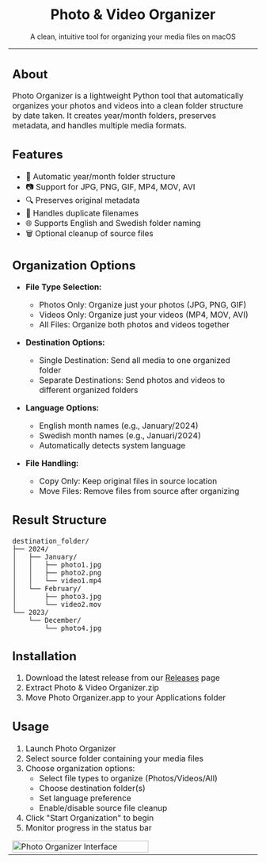 <div align="center">
  <h1>Photo & Video Organizer</h1>
  <p>A clean, intuitive tool for organizing your media files on macOS</p>
</div>

<table>
<tr>
<td width="70%">

## About
Photo Organizer is a lightweight Python tool that automatically organizes your photos and videos into a clean folder structure by date taken. It creates year/month folders, preserves metadata, and handles multiple media formats.

## Features
- 📁 Automatic year/month folder structure
- 📷 Support for JPG, PNG, GIF, MP4, MOV, AVI
- 🔍 Preserves original metadata
- 🔄 Handles duplicate filenames
- 🌐 Supports English and Swedish folder naming
- 🗑️ Optional cleanup of source files

## Organization Options
- **File Type Selection:**
  - Photos Only: Organize just your photos (JPG, PNG, GIF)
  - Videos Only: Organize just your videos (MP4, MOV, AVI)
  - All Files: Organize both photos and videos together

- **Destination Options:**
  - Single Destination: Send all media to one organized folder
  - Separate Destinations: Send photos and videos to different organized folders

- **Language Options:**
  - English month names (e.g., January/2024)
  - Swedish month names (e.g., Januari/2024)
  - Automatically detects system language

- **File Handling:**
  - Copy Only: Keep original files in source location
  - Move Files: Remove files from source after organizing

## Result Structure
```
destination_folder/
├── 2024/
│   ├── January/
│   │   ├── photo1.jpg
│   │   ├── photo2.png
│   │   └── video1.mp4
│   └── February/
│       ├── photo3.jpg
│       └── video2.mov
└── 2023/
    └── December/
        └── photo4.jpg
```

## Installation
1. Download the latest release from our [Releases](link-to-releases) page
2. Extract Photo & Video Organizer.zip
3. Move Photo Organizer.app to your Applications folder

## Usage
1. Launch Photo Organizer
2. Select source folder containing your media files
3. Choose organization options:
   - Select file types to organize (Photos/Videos/All)
   - Choose destination folder(s)
   - Set language preference
   - Enable/disable source file cleanup
4. Click "Start Organization" to begin
5. Monitor progress in the status bar

<img src="https://github.com/user-attachments/assets/4c52c544-dc83-4d8e-8b8c-f1d69b7173d0" alt="Photo Organizer Interface" width="75%"/>


